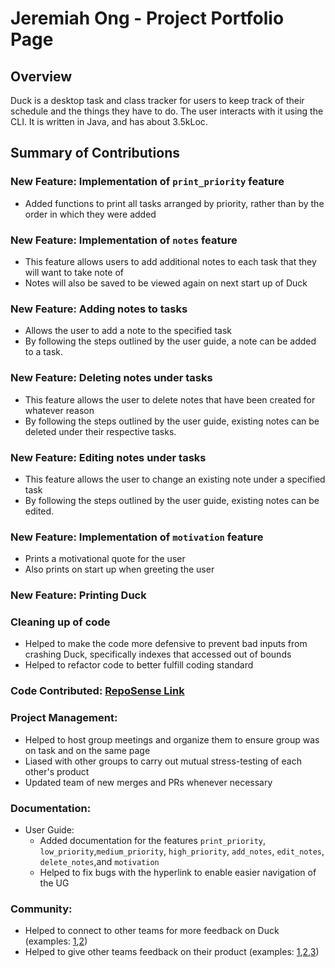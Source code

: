 # Jeremiah Ong - Project Portfolio Page

## Overview
Duck is a desktop task and class tracker for users to keep track of their schedule and the things they have to do. The user interacts with it using the CLI. It is written in Java, and has about 3.5kLoc.

## Summary of Contributions

### New Feature: Implementation of ```print_priority``` feature

- Added functions to print all tasks arranged by priority, rather than by the order in which they were added

### New Feature: Implementation of ```notes``` feature

- This feature allows users to add additional notes to each task that they will want to take note of
- Notes will also be saved to be viewed again on next start up of Duck

### New Feature: Adding notes to tasks

- Allows the user to add a note to the specified task
- By following the steps outlined by the user guide, a note can be added to a task.

### New Feature: Deleting notes under tasks

- This feature allows the user to delete notes that have been created for whatever reason  
- By following the steps outlined by the user guide, existing notes can be deleted under their respective tasks.

### New Feature: Editing notes under tasks

- This feature allows the user to change an existing note under a specified task  
- By following the steps outlined by the user guide, existing notes can be edited.

### New Feature: Implementation of ```motivation``` feature
- Prints a motivational quote for the user
- Also prints on start up when greeting the user

### New Feature: Printing Duck
### Cleaning up of code

- Helped to make the code more defensive to prevent bad inputs from crashing Duck, specifically indexes that accessed out of bounds
- Helped to refactor code to better fulfill coding standard

### Code Contributed: [RepoSense Link](https://nus-cs2113-ay2223s2.github.io/tp-dashboard/?search=miahjerry&breakdown=true&sort=groupTitle%20dsc&sortWithin=title&since=2023-02-17&timeframe=commit&mergegroup=&groupSelect=groupByRepos&checkedFileTypes=docs~functional-code~test-code~other)

### Project Management:

- Helped to host group meetings and organize them to ensure group was on task and on the same page
- Liased with other groups to carry out mutual stress-testing of each other's product 
- Updated team of new merges and PRs whenever necessary

### Documentation:
- User Guide:
    - Added documentation for the features ```print_priority```, ```low_priority```,```medium_priority```, ```high_priority```, ```add_notes```, ```edit_notes```, ```delete_notes```,and ```motivation```
    - Helped to fix bugs with the hyperlink to enable easier navigation of the UG

### Community:
- Helped to connect to other teams for more feedback on Duck (examples: [1](https://ginger-vicuna-3c7.notion.site/Duck-jar-62da4045517945f880b94392f6c0478e),[2](https://docs.google.com/document/d/1Um9IQ-UzBePFyVlHz3TH4wGpermMRMWOpBLmJe6c0IM/edit?usp=sharing))
- Helped to give other teams feedback on their product (examples: [1](https://docs.google.com/document/d/1UVnMxMm19w6zJRVTrtQq-U1MtQGjcguNfLYa4f1Uh28/edit?usp=sharing),[2](https://docs.google.com/document/d/1JXlZDlqaf9X08aNsDAeK3y8I08eVEqsbz_Pqo6yOFTo/edit?usp=sharing),[3](https://github.com/miahjerry/ped/issues/4))